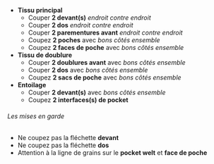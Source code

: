 - **Tissu principal**
   - Couper **2 devant(s)** _endroit contre endroit_
   - Couper **2 dos** _endroit contre endroit_
   - Couper **2 parementures avant** _endroit contre endroit_
   - Coupez **2 poches** avec _bons côtés ensemble_
   - Coupez **2 faces de poche** avec _bons côtés ensemble_
 - **Tissu de doublure**
   - Couper **2 doublures avant** avec _bons côtés ensemble_
   - Couper **2 dos** avec _bons côtés ensemble_
   - Coupez **2 sacs de poche** avec _bons côtés ensemble_
 - **Entoilage**
   - Couper **2 devant(s)** avec _bons côtés ensemble_
   - Coupez **2 interfaces(s) de pocket**

<Warning>

###### Les mises en garde

 - Ne coupez pas la fléchette **devant**
 - Ne coupez pas la fléchette **dos**
 - Attention à la ligne de grains sur le **pocket welt** et **face de poche**

</Warning>


